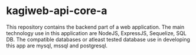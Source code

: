 # kagiweb-api-core-a

This repository contains the backend part of a web application. The main technology use in this application are NodeJS, ExpressJS, Sequelize, SQL DB.
The compatible databases or atleast tested database use in developing this app are mysql, mssql and postgresql.
